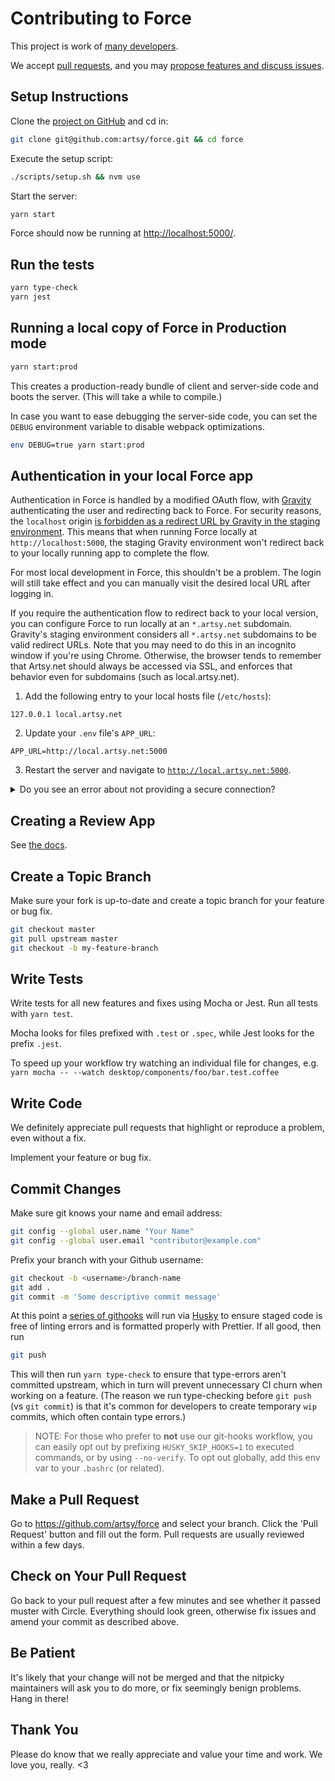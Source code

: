 # Contributing to Force

This project is work of [many developers](https://github.com/artsy/force/graphs/contributors).

We accept [pull requests](https://github.com/artsy/force/pulls), and you may [propose features and discuss issues](https://github.com/artsy/force/issues).

## Setup Instructions

Clone the [project on GitHub](https://github.com/artsy/force) and cd in:

```sh
git clone git@github.com:artsy/force.git && cd force
```

Execute the setup script:

```sh
./scripts/setup.sh && nvm use
```

Start the server:

```sh
yarn start
```

Force should now be running at [http://localhost:5000/](http://localhost:5000/).

## Run the tests

```sh
yarn type-check
yarn jest
```

## Running a local copy of Force in Production mode

```sh
yarn start:prod
```

This creates a production-ready bundle of client and server-side code and boots the server. (This will take a while to compile.)

In case you want to ease debugging the server-side code, you can set the `DEBUG`
environment variable to disable webpack optimizations.

```sh
env DEBUG=true yarn start:prod
```

## Authentication in your local Force app

Authentication in Force is handled by a modified OAuth flow, with [Gravity](https://github.com/artsy/gravity) authenticating the user and redirecting back to Force. For security reasons, the `localhost` origin [is forbidden as a redirect URL by Gravity in the staging environment](https://github.com/artsy/gravity/blob/543373d7d4413f5c8b1c8f84f73b2a592c00cba2/app/models/util/url_validation.rb#L23). This means that when running Force locally at `http://localhost:5000`, the staging Gravity environment won't redirect back to your locally running app to complete the flow.

For most local development in Force, this shouldn't be a problem. The login will still take effect and you can manually visit the desired local URL after logging in.

If you require the authentication flow to redirect back to your local version, you can configure Force to run locally at an `*.artsy.net` subdomain. Gravity's staging environment considers all `*.artsy.net` subdomains to be valid redirect URLs. Note that you may need to do this in
an incognito window if you're using Chrome. Otherwise, the browser tends
to remember that Artsy.net should always be accessed via SSL, and enforces
that behavior even for subdomains (such as local.artsy.net).

1. Add the following entry to your local hosts file (`/etc/hosts`):

```
127.0.0.1 local.artsy.net
```

2. Update your `.env` file's `APP_URL`:

```
APP_URL=http://local.artsy.net:5000
```

3. Restart the server and navigate to [`http://local.artsy.net:5000`](http://local.artsy.net:5000).

<details>
   <summary>Do you see an error about not providing a secure connection?</summary>

Your browser has probably cached a redirect from `http://*.artsy.net` to `https://...`. Clear your browser cache for this page:

- Browse to https://local.artsy.net:5000
- Open Chrome Dev Tools (this adds a drop down menu to the reload icon)
- Click and hold “Reload” icon until the drop down appears.
- Select “Empty Cache and Hard Reload”
- You may now browse to http://local.artsy.net:5000
</details>

## Creating a Review App

See [the docs](docs/creating_review_app.md).

## Create a Topic Branch

Make sure your fork is up-to-date and create a topic branch for your feature or bug fix.

```sh
git checkout master
git pull upstream master
git checkout -b my-feature-branch
```

## Write Tests

Write tests for all new features and fixes using Mocha or Jest. Run all tests with `yarn test`.

Mocha looks for files prefixed with `.test` or `.spec`, while Jest looks for the prefix `.jest`.

To speed up your workflow try watching an individual file for changes, e.g. `yarn mocha -- --watch desktop/components/foo/bar.test.coffee`

## Write Code

We definitely appreciate pull requests that highlight or reproduce a problem, even without a fix.

Implement your feature or bug fix.

## Commit Changes

Make sure git knows your name and email address:

```sh
git config --global user.name "Your Name"
git config --global user.email "contributor@example.com"
```

Prefix your branch with your Github username:

```sh
git checkout -b <username>/branch-name
git add .
git commit -m 'Some descriptive commit message'
```

At this point a [series of githooks](https://github.com/artsy/force/blob/f549353687203e0bd0abfe5239a8509d66e53fb2/package.json#L375-L381) will run via [Husky](https://github.com/typicode/husky) to ensure staged code is free of linting errors and is formatted properly with Prettier. If all good, then run

```sh
git push
```

This will then run `yarn type-check` to ensure that type-errors aren't committed upstream, which in turn will prevent unnecessary CI churn when working on a feature. (The reason we run type-checking before `git push` (vs `git commit`) is that it's common for developers to create temporary `wip` commits, which often contain type errors.)

> NOTE: For those who prefer to **not** use our git-hooks workflow, you can easily opt out by prefixing `HUSKY_SKIP_HOOKS=1` to executed commands, or by using `--no-verify`. To opt out globally, add this env var to your `.bashrc` (or related).

## Make a Pull Request

Go to https://github.com/artsy/force and select your branch.
Click the 'Pull Request' button and fill out the form. Pull requests are usually reviewed within a few days.

## Check on Your Pull Request

Go back to your pull request after a few minutes and see whether it passed muster with Circle. Everything should look green, otherwise fix issues and amend your commit as described above.

## Be Patient

It's likely that your change will not be merged and that the nitpicky maintainers will ask you to do more, or fix seemingly benign problems. Hang in there!

## Thank You

Please do know that we really appreciate and value your time and work. We love you, really. <3
